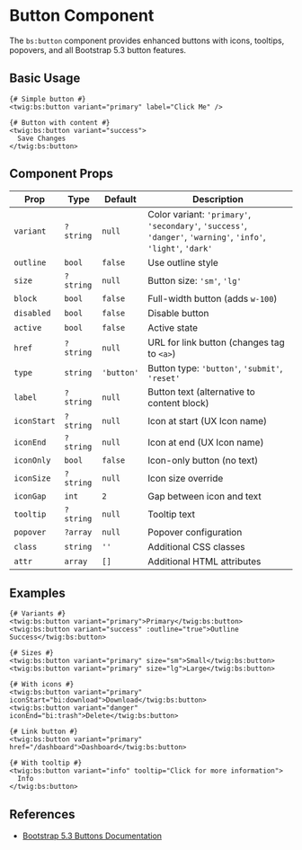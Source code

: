 # Button Component

The `bs:button` component provides enhanced buttons with icons, tooltips, popovers, and all Bootstrap 5.3 button features.

## Basic Usage

```twig
{# Simple button #}
<twig:bs:button variant="primary" label="Click Me" />

{# Button with content #}
<twig:bs:button variant="success">
  Save Changes
</twig:bs:button>
```

## Component Props

| Prop | Type | Default | Description |
|------|------|---------|-------------|
| `variant` | `?string` | `null` | Color variant: `'primary'`, `'secondary'`, `'success'`, `'danger'`, `'warning'`, `'info'`, `'light'`, `'dark'` |
| `outline` | `bool` | `false` | Use outline style |
| `size` | `?string` | `null` | Button size: `'sm'`, `'lg'` |
| `block` | `bool` | `false` | Full-width button (adds `w-100`) |
| `disabled` | `bool` | `false` | Disable button |
| `active` | `bool` | `false` | Active state |
| `href` | `?string` | `null` | URL for link button (changes tag to `<a>`) |
| `type` | `string` | `'button'` | Button type: `'button'`, `'submit'`, `'reset'` |
| `label` | `?string` | `null` | Button text (alternative to content block) |
| `iconStart` | `?string` | `null` | Icon at start (UX Icon name) |
| `iconEnd` | `?string` | `null` | Icon at end (UX Icon name) |
| `iconOnly` | `bool` | `false` | Icon-only button (no text) |
| `iconSize` | `?string` | `null` | Icon size override |
| `iconGap` | `int` | `2` | Gap between icon and text |
| `tooltip` | `?string` | `null` | Tooltip text |
| `popover` | `?array` | `null` | Popover configuration |
| `class` | `string` | `''` | Additional CSS classes |
| `attr` | `array` | `[]` | Additional HTML attributes |

## Examples

```twig
{# Variants #}
<twig:bs:button variant="primary">Primary</twig:bs:button>
<twig:bs:button variant="success" :outline="true">Outline Success</twig:bs:button>

{# Sizes #}
<twig:bs:button variant="primary" size="sm">Small</twig:bs:button>
<twig:bs:button variant="primary" size="lg">Large</twig:bs:button>

{# With icons #}
<twig:bs:button variant="primary" iconStart="bi:download">Download</twig:bs:button>
<twig:bs:button variant="danger" iconEnd="bi:trash">Delete</twig:bs:button>

{# Link button #}
<twig:bs:button variant="primary" href="/dashboard">Dashboard</twig:bs:button>

{# With tooltip #}
<twig:bs:button variant="info" tooltip="Click for more information">
  Info
</twig:bs:button>
```

## References

- [Bootstrap 5.3 Buttons Documentation](https://getbootstrap.com/docs/5.3/components/buttons/)
